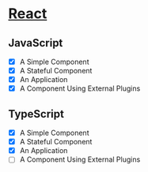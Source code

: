 # [React](https://reactjs.org/)

## JavaScript

* [x] A Simple Component
* [x] A Stateful Component
* [x] An Application
* [x] A Component Using External Plugins

## TypeScript

* [x] A Simple Component
* [x] A Stateful Component
* [x] An Application
* [ ] A Component Using External Plugins

